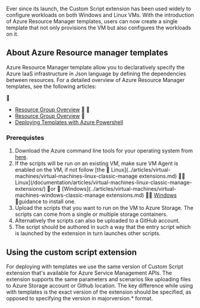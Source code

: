 

Ever since its launch, the Custom Script extension has been used widely to configure workloads on both Windows and Linux VMs. With the introduction of Azure Resource Manager templates, users can now create a single template that not only provisions the VM but also configures the workloads on it.

## About Azure Resource manager templates

Azure Resource Manager template allow you to declaratively specify the Azure IaaS infrastructure in Json language by defining the dependencies between resources. For a detailed overview of Azure Resource Manager templates, see the following articles:


- [Resource Group Overview](../articles/documentation/articles/resource-group-overview/)


- [Resource Group Overview](/documentation/articles/resource-group-overview/)

- [Deploying Templates with Azure Powershell](/documentation/articles/virtual-machines-windows-ps-manage/)

### Prerequistes

1. Download the Azure command line tools for your operating system from [here](/downloads/).
2. If the scripts will be run on an existing VM, make sure VM Agent is enabled on the VM, if not follow [the  Linux](../articles/virtual-machines/virtual-machines-linux-classic-manage extensions.md)  Linux](/documentation/articles/virtual-machines-linux-classic-manage-extensions/)  or  [Windows](../articles/virtual-machines/virtual-machines-windows-classic-manage extensions.md)  [Windows](/documentation/articles/virtual-machines-windows-classic-manage-extensions/)  guidance to install one.
3. Upload the scripts that you want to run on the VM to Azure Storage. The scripts can come from a single or multiple storage containers.
4. Alternatively the scripts can also be uploaded to a GitHub account.
5. The script should be authored in such a way that the entry script which is launched by the extension in turn launches other scripts.

## Using the custom script extension

For deploying with templates we use the same version of  Custom Script extension that's available for Azure Service Management APIs. The extension supports the same parameters and scenarios like uploading files to Azure Storage account or Github location. The key difference while using with templates is the exact version of the extension should be specified, as opposed to specifying the version in majorversion.* format.
